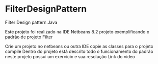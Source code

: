 # FilterDesignPattern
Filter Design pattern Java

Este projeto foi realizado na IDE Netbeans 8.2
projeto exemplificando o padrão de projeto Filter

Crie um projeto no netbeans ou outra IDE
copie as classes para o projeto
compile
Dentro do projeto está descrito todo o funcionamento do padrão
neste projeto possui um exercicio e sua resolução
Link do vídeo 


